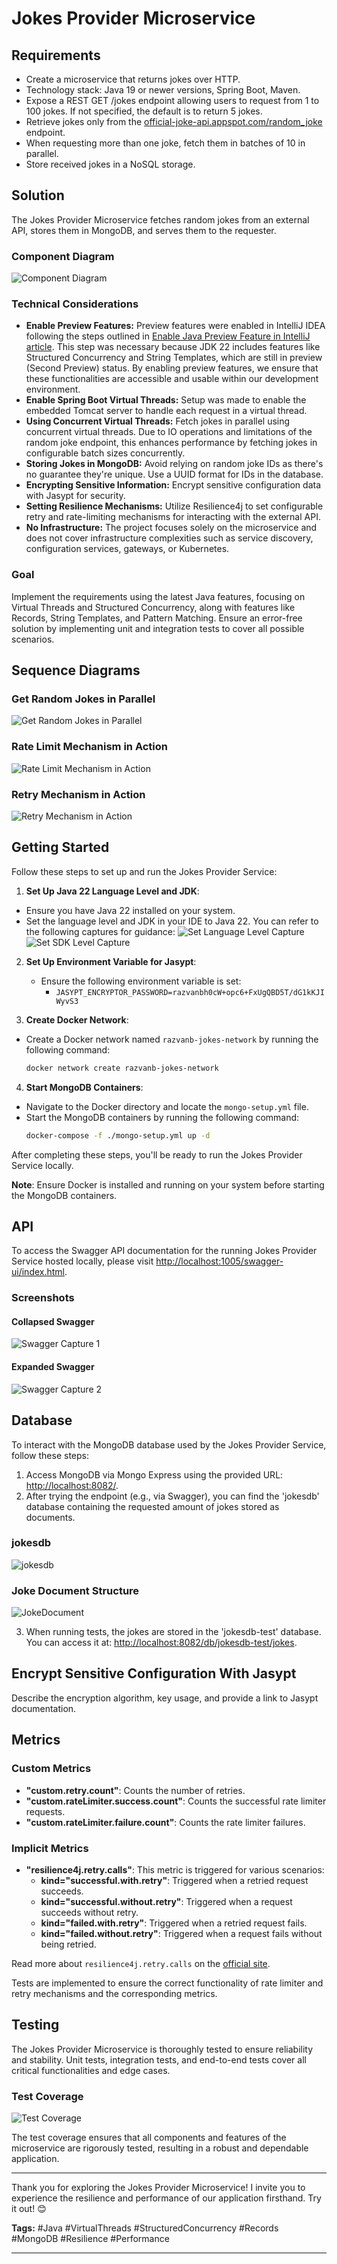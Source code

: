 # Jokes Provider Microservice

## Requirements
- Create a microservice that returns jokes over HTTP.
- Technology stack: Java 19 or newer versions, Spring Boot, Maven.
- Expose a REST GET /jokes endpoint allowing users to request from 1 to 100 jokes. If not specified, the default is to return 5 jokes.
- Retrieve jokes only from the [official-joke-api.appspot.com/random_joke](https://official-joke-api.appspot.com/random_joke) endpoint.
- When requesting more than one joke, fetch them in batches of 10 in parallel.
- Store received jokes in a NoSQL storage.

## Solution

The Jokes Provider Microservice fetches random jokes from an external API, stores them in MongoDB, and serves them to the requester.

### Component Diagram

![Component Diagram](https://github.com/razvantechjourney/jokes-service/blob/master/other%20resources/Component%20Diagram.png)


### Technical Considerations
- **Enable Preview Features:** Preview features were enabled in IntelliJ IDEA following the steps outlined in [Enable Java Preview Feature in IntelliJ article](https://medium.com/javarevisited/enabling-the-preview-feature-in-intellij-735067948d6e). This step was necessary because JDK 22 includes features like Structured Concurrency and String Templates, which are still in preview (Second Preview) status. By enabling preview features, we ensure that these functionalities are accessible and usable within our development environment.
- **Enable Spring Boot Virtual Threads:** Setup was made to enable the embedded Tomcat server to handle each request in a virtual thread.
- **Using Concurrent Virtual Threads:** Fetch jokes in parallel using concurrent virtual threads. Due to IO operations and limitations of the random joke endpoint, this enhances performance by fetching jokes in configurable batch sizes concurrently.
- **Storing Jokes in MongoDB:** Avoid relying on random joke IDs as there's no guarantee they're unique. Use a UUID format for IDs in the database.
- **Encrypting Sensitive Information:** Encrypt sensitive configuration data with Jasypt for security.
- **Setting Resilience Mechanisms:** Utilize Resilience4j to set configurable retry and rate-limiting mechanisms for interacting with the external API.
- **No Infrastructure:** The project focuses solely on the microservice and does not cover infrastructure complexities such as service discovery, configuration services, gateways, or Kubernetes.

### Goal
Implement the requirements using the latest Java features, focusing on Virtual Threads and Structured Concurrency, along with features like Records, String Templates, and Pattern Matching.
Ensure an error-free solution by implementing unit and integration tests to cover all possible scenarios.


## Sequence Diagrams

### Get Random Jokes in Parallel
![Get Random Jokes in Parallel](https://github.com/razvantechjourney/jokes-service/blob/master/other%20resources/get%20random%20jokes%20in%20parrallel.png)

### Rate Limit Mechanism in Action
![Rate Limit Mechanism in Action](https://github.com/razvantechjourney/jokes-service/blob/master/other%20resources/rate%20limit%20mechanism%20in%20action.png)

### Retry Mechanism in Action
![Retry Mechanism in Action](https://github.com/razvantechjourney/jokes-service/blob/master/other%20resources/retry%20mechanism%20in%20action.png)


## Getting Started

Follow these steps to set up and run the Jokes Provider Service:

1. **Set Up Java 22 Language Level and JDK**:
  - Ensure you have Java 22 installed on your system.
  - Set the language level and JDK in your IDE to Java 22. You can refer to the following captures for guidance:
    ![Set Language Level Capture](https://github.com/razvantechjourney/jokes-service/blob/master/other%20resources/setup%20-%20project%20sdk%20level.PNG)
    ![Set SDK Level Capture](https://github.com/razvantechjourney/jokes-service/blob/master/other%20resources/setup%20-%20platform%20settings%20sdk%20language%20level.PNG)

2. **Set Up Environment Variable for Jasypt**:
    - Ensure the following environment variable is set:
        - `JASYPT_ENCRYPTOR_PASSWORD=razvanbh0cW+opc6+FxUgQBD5T/dG1kKJIWyvS3`

3. **Create Docker Network**:
  - Create a Docker network named `razvanb-jokes-network` by running the following command:
    ```bash
    docker network create razvanb-jokes-network
    ```

4. **Start MongoDB Containers**:
  - Navigate to the Docker directory and locate the `mongo-setup.yml` file.
  - Start the MongoDB containers by running the following command:
    ```bash
    docker-compose -f ./mongo-setup.yml up -d
    ```

After completing these steps, you'll be ready to run the Jokes Provider Service locally.

**Note**: Ensure Docker is installed and running on your system before starting the MongoDB containers.

## API
To access the Swagger API documentation for the running Jokes Provider Service hosted locally, please visit [http://localhost:1005/swagger-ui/index.html](http://localhost:1005/swagger-ui/index.html).

### Screenshots

#### Collapsed Swagger
![Swagger Capture 1](https://github.com/razvantechjourney/jokes-service/blob/master/other%20resources/swagger%20collapsed.PNG)

#### Expanded Swagger
![Swagger Capture 2](https://github.com/razvantechjourney/jokes-service/blob/master/other%20resources/swagger%20capture.PNG)

## Database

To interact with the MongoDB database used by the Jokes Provider Service, follow these steps:

1. Access MongoDB via Mongo Express using the provided URL: [http://localhost:8082/](http://localhost:8082/).
2. After trying the endpoint (e.g., via Swagger), you can find the 'jokesdb' database containing the requested amount of jokes stored as documents.

### jokesdb
![jokesdb](https://github.com/razvantechjourney/jokes-service/blob/master/other%20resources/jokesdb%20mongoexpress%20capture.PNG)

### Joke Document Structure
![JokeDocument](https://github.com/razvantechjourney/jokes-service/blob/master/other%20resources/jokedocumend%20structure%20in%20db.PNG)

3. When running tests, the jokes are stored in the 'jokesdb-test' database. You can access it at: [http://localhost:8082/db/jokesdb-test/jokes](http://localhost:8082/db/jokesdb-test/jokes).

## Encrypt Sensitive Configuration With Jasypt
Describe the encryption algorithm, key usage, and provide a link to Jasypt documentation.

## Metrics

### Custom Metrics
- **"custom.retry.count"**: Counts the number of retries.
- **"custom.rateLimiter.success.count"**: Counts the successful rate limiter requests.
- **"custom.rateLimiter.failure.count"**: Counts the rate limiter failures.

### Implicit Metrics
- **"resilience4j.retry.calls"**: This metric is triggered for various scenarios:
    - **kind="successful.with.retry"**: Triggered when a retried request succeeds.
    - **kind="successful.without.retry"**: Triggered when a request succeeds without retry.
    - **kind="failed.with.retry"**: Triggered when a retried request fails.
    - **kind="failed.without.retry"**: Triggered when a request fails without being retried.

Read more about `resilience4j.retry.calls` on the [official site](https://resilience4j.readme.io/docs/micrometer).

Tests are implemented to ensure the correct functionality of rate limiter and retry mechanisms and the corresponding metrics.

## Testing

The Jokes Provider Microservice is thoroughly tested to ensure reliability and stability. Unit tests, integration tests, and end-to-end tests cover all critical functionalities and edge cases.

### Test Coverage
![Test Coverage](https://github.com/razvantechjourney/jokes-service/blob/master/other%20resources/tests%20coverage.PNG)

The test coverage ensures that all components and features of the microservice are rigorously tested, resulting in a robust and dependable application.

---

Thank you for exploring the Jokes Provider Microservice! I invite you to experience the resilience and performance of our application firsthand. Try it out! 😊

**Tags:** #Java #VirtualThreads #StructuredConcurrency #Records #MongoDB #Resilience #Performance

---

